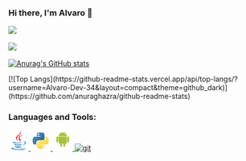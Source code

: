 ### Hi there, I'm Alvaro 👋

![](https://komarev.com/ghpvc/?username=Alvaro-Dev-34&color=blueviolet)
<!--profile views-->

<!--[grafica commits],[numRepos],[profile name and start]-->
![](https://github-profile-summary-cards.vercel.app/api/cards/profile-details?username=Alvaro-Dev-34&theme=github_dark)

<!--Stats github: stars, commits/year, issues,...-->
[![Anurag's GitHub stats](https://github-readme-stats.vercel.app/api?username=Alvaro-Dev-34&show_icons=true&theme=github_dark)](https://github.com/anuraghazra/github-readme-stats)

<div>
  <!--Most used languajes-->
  [![Top Langs](https://github-readme-stats.vercel.app/api/top-langs/?username=Alvaro-Dev-34&layout=compact&theme=github_dark)](https://github.com/anuraghazra/github-readme-stats)
  
  <!--Icons: Languajes and Tools-->
  <h3 align="left">Languages and Tools:</h3>
  <p align="left">
  <a href="https://www.java.com" target="_blank" rel="noreferrer"> <img src="https://raw.githubusercontent.com/devicons/devicon/master/icons/java/java-original.svg" alt="java" width="40" height="40"/> </a> 
  <a href="https://www.python.org" target="_blank" rel="noreferrer"> <img src="https://raw.githubusercontent.com/devicons/devicon/master/icons/python/python-original.svg" alt="python" width="40" height="40"/> </a> 
  <a href="https://developer.android.com" target="_blank" rel="noreferrer"> <img src="https://raw.githubusercontent.com/devicons/devicon/master/icons/android/android-original-wordmark.svg" alt="android" width="40" height="40"/> </a>
  <a href="https://git-scm.com/" target="_blank" rel="noreferrer"> <img src="https://www.vectorlogo.zone/logos/git-scm/git-scm-icon.svg" alt="git" width="40" height="40"/> </a>
  </p>
</div>
